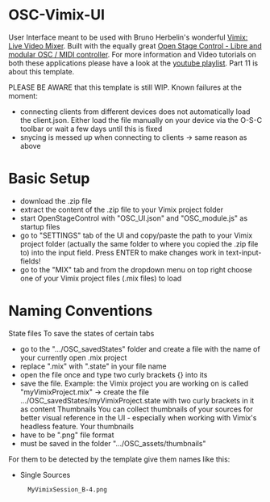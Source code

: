 # OSC-Vimix-UI
User Interface meant to be used with Bruno Herbelin's wonderful <a href="https://github.com/brunoherbelin/vimix">Vimix: Live Video Mixer</a>.
Built with the equally great <a href="https://openstagecontrol.ammd.net/">Open Stage Control - Libre and modular OSC / MIDI controller</a>.
For more information and Video tutorials on both these applications please have a look at the <a href="https://www.youtube.com/playlist?list=PLEky5KQSvdTiofKvdcbXkwmPlWi-lTPpT">youtube playlist</a>. Part 11 is about this template.

PLEASE BE AWARE that this template is still WIP.
Known failures at the moment:
- connecting clients from different devices does not automatically load the client.json. Either load the file manually on your device via the O-S-C toolbar or wait a few days until this is fixed
- snycing is messed up when connecting to clients -> same reason as above

# Basic Setup
- download the .zip file
- extract the content of the .zip file to your Vimix project folder
- start OpenStageControl with "OSC_UI.json" and "OSC_module.js" as startup files
- go to "SETTINGS" tab of the UI and copy/paste the path to your Vimix project folder (actually the same folder to where you copied the .zip file to) into the input field. Press ENTER to make changes work in text-input-fields!
- go to the "MIX" tab and from the dropdown menu on top right choose one of your Vimix project files (.mix files) to load

# Naming Conventions

State files
To save the states of certain tabs
- go to the ".../OSC_savedStates" folder and create a file with the name of your currently open .mix project
- replace ".mix" with ".state" in your file name
- open the file once and type two curly brackets {} into its
- save the file.
Example: the Vimix project you are working on is called "myVimixProject.mix"
-> create the file .../OSC_savedStates/myVimixProject.state with two curly brackets in it as content
  Thumbnails
  You can collect thumbnails of your sources for better visual reference in the UI - especially when working with Vimix's headless feature.
  Your thumbnails
- have to be ".png" file format
- must be saved in the folder ".../OSC_assets/thumbnails"

For them to be detected by the template give them names like this:
- Single Sources

        MyVimixSession_B-4.png
